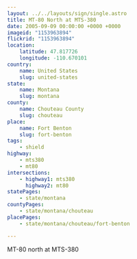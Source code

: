 ```yaml
---
layout: ../../layouts/sign/single.astro
title: MT-80 North at MTS-380
date: 2005-09-09 00:00:00 +0000 +0000
imageid: "1153963894"
flickrid: "1153963894"
location:
    latitude: 47.817726
    longitude: -110.670101
country:
    name: United States
    slug: united-states
state:
    name: Montana
    slug: montana
county:
    name: Chouteau County
    slug: chouteau
place:
    name: Fort Benton
    slug: fort-benton
tags:
    - shield
highway:
    - mts380
    - mt80
intersections:
    - highway1: mts380
      highway2: mt80
statePages:
    - state/montana
countyPages:
    - state/montana/chouteau
placePages:
    - state/montana/chouteau/fort-benton

---
```

MT-80 north at MTS-380